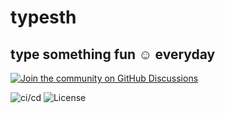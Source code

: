 # typesth
**type something fun ☺ everyday**
---
<a href="https://github.com/thebaodev/typesth/discussions">
<img alt="Join the community on GitHub Discussions" src="https://img.shields.io/badge/Join%20the%20community-on%20GitHub%20Discussions-blue">
</a>

![ci/cd](https://github.com/thebaodev/typesth/workflows/build/badge.svg)
![License](https://img.shields.io/github/license/thebaodev/typesth)
